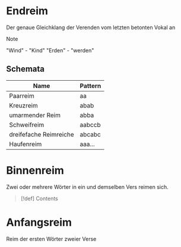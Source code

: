 # Endreim
Der genaue Gleichklang der Verenden vom letzten betonten Vokal an

> [!NOTE]
> "Wind" - "Kind"
> "Erden" - "werden"

## Schemata

| Name                   | Pattern |
| ---------------------- | ------- |
| Paarreim               | aa      |
| Kreuzreim              | abab    |
| umarmender Reim        | abba    |
| Schweifreim            | aabccb  |
| dreifefache Reimreiche | abcabc  |
| Haufenreim             | aaa...  |

# Binnenreim
Zwei oder mehrere Wörter in ein und demselben Vers reimen sich.

> [!def]
> Contents

# Anfangsreim
Reim der ersten Wörter zweier Verse
